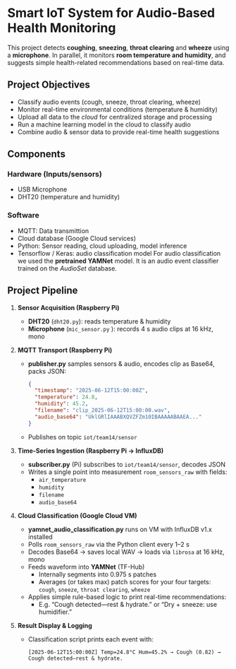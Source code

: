 # Smart IoT System for Audio-Based Health Monitoring
This project detects **coughing**, **sneezing**, **throat clearing** and **wheeze**  using a **microphone**. In parallel, it monitors **room temperature and humidity**, and suggests simple health-related recommendations based on real-time data.

## Project Objectives
- Classify audio events (cough, sneeze, throat clearing, wheeze)
- Monitor real-time environmental conditions (temperature & humidity)
- Upload all data to the *cloud* for centralized storage and processing
- Run a machine learning model in the cloud to classify audio
- Combine audio & sensor data to provide real-time health suggestions

## Components

### Hardware (Inputs/sensors)
- USB Microphone 
- DHT20 (temperature and humidity)

### Software 
- MQTT: Data transmittion
- Cloud database (Google Cloud services)
- Python: Sensor reading, cloud uploading, model inference
- Tensorflow / Keras: audio classification model 
For audio classification we used the **pretrained YAMNet** model. It is an audio event classifier trained on the *AudioSet* database.

## Project Pipeline

1. **Sensor Acquisition (Raspberry Pi)**  
   - **DHT20** (`dht20.py`): reads temperature & humidity  
   - **Microphone** (`mic_sensor.py` ): records 4 s audio clips at 16 kHz, mono  
   
2. **MQTT Transport (Raspberry Pi)**  
   - **publisher.py** samples sensors & audio, encodes clip as Base64, packs JSON:  
     ```json
     {
       "timestamp": "2025-06-12T15:00:00Z",
       "temperature": 24.8,
       "humidity": 45.2,
       "filename": "clip_2025-06-12T15:00:00.wav",
       "audio_base64": "UklGRlIAAABXQVZFZm10IBAAAAABAAEA..."
     }
     ```  
   - Publishes on topic `iot/team14/sensor`

3. **Time-Series Ingestion (Raspberry Pi → InfluxDB)**  
   - **subscriber.py** (Pi) subscribes to `iot/team14/sensor`, decodes JSON  
   - Writes a single point into measurement `room_sensors_raw` with fields:
     - `air_temperature`  
     - `humidity`  
     - `filename`  
     - `audio_base64`

4. **Cloud Classification (Google Cloud VM)**  
   - **yamnet_audio_classification.py** runs on VM with InfluxDB v1.x installed  
   - Polls `room_sensors_raw` via the Python client every 1–2 s  
   - Decodes Base64 → saves local WAV → loads via `librosa` at 16 kHz, mono  
   - Feeds waveform into **YAMNet** (TF-Hub)  
     - Internally segments into 0.975 s patches  
     - Averages (or takes max) patch scores for your four targets:  
       `cough`, `sneeze`, `throat clearing`, `wheeze`  
   - Applies simple rule-based logic to print real-time recommendations:
     - E.g. “Cough detected—rest & hydrate.” or “Dry + sneeze: use humidifier.”

5. **Result Display & Logging**  
   - Classification script prints each event with:
     ```
     [2025-06-12T15:00:00Z] Temp=24.8°C Hum=45.2% → Cough (0.82) → Cough detected—rest & hydrate.
     ```




